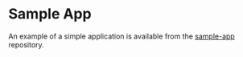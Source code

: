 # Sample App

An example of a simple application is available from the [sample-app](https://github.com/gizafoundation/sample-app) repository.


